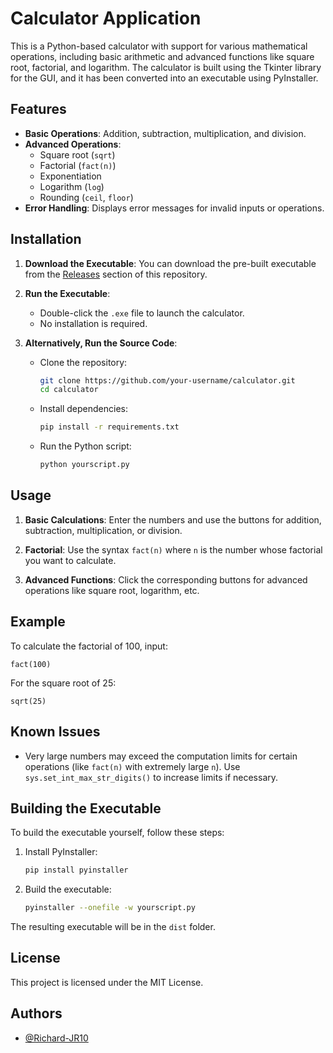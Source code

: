 # Calculator Application

This is a Python-based calculator with support for various mathematical operations, including basic arithmetic and advanced functions like square root, factorial, and logarithm. The calculator is built using the Tkinter library for the GUI, and it has been converted into an executable using PyInstaller.

## Features

- **Basic Operations**: Addition, subtraction, multiplication, and division.
- **Advanced Operations**:
  - Square root (`sqrt`)
  - Factorial (`fact(n)`)
  - Exponentiation
  - Logarithm (`log`)
  - Rounding (`ceil`, `floor`)
- **Error Handling**: Displays error messages for invalid inputs or operations.

## Installation

1. **Download the Executable**: You can download the pre-built executable from the [Releases](https://github.com/your-username/calculator/releases) section of this repository.
   
2. **Run the Executable**:
   - Double-click the `.exe` file to launch the calculator.
   - No installation is required.

3. **Alternatively, Run the Source Code**:
   - Clone the repository:
     ```bash
     git clone https://github.com/your-username/calculator.git
     cd calculator
     ```
   - Install dependencies:
     ```bash
     pip install -r requirements.txt
     ```
   - Run the Python script:
     ```bash
     python yourscript.py
     ```

## Usage

1. **Basic Calculations**: Enter the numbers and use the buttons for addition, subtraction, multiplication, or division.
   
2. **Factorial**: Use the syntax `fact(n)` where `n` is the number whose factorial you want to calculate.

3. **Advanced Functions**: Click the corresponding buttons for advanced operations like square root, logarithm, etc.

## Example

To calculate the factorial of 100, input:

```plaintext
fact(100)
```

For the square root of 25:

```plaintext
sqrt(25)
```

## Known Issues

- Very large numbers may exceed the computation limits for certain operations (like `fact(n)` with extremely large `n`). Use `sys.set_int_max_str_digits()` to increase limits if necessary.

## Building the Executable

To build the executable yourself, follow these steps:

1. Install PyInstaller:
   ```bash
   pip install pyinstaller
   ```

2. Build the executable:
   ```bash
   pyinstaller --onefile -w yourscript.py
   ```

The resulting executable will be in the `dist` folder.

## License

This project is licensed under the MIT License.
## Authors

- [@Richard-JR10](https://github.com/Richard-JR10)

